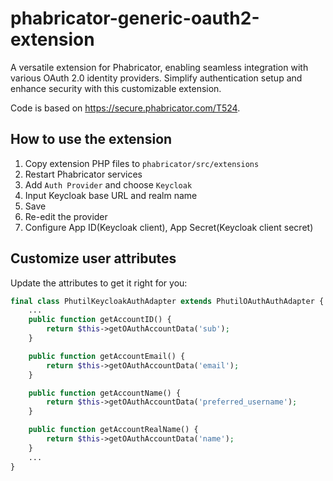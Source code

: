 # phabricator-generic-oauth2-extension
A versatile extension for Phabricator, enabling seamless integration with various OAuth 2.0 identity providers. Simplify authentication setup and enhance security with this customizable extension.

Code is based on https://secure.phabricator.com/T524.

## How to use the extension

1. Copy extension PHP files to `phabricator/src/extensions`
2. Restart Phabricator services
3. Add `Auth Provider` and choose `Keycloak`
4. Input Keycloak base URL and realm name
5. Save
6. Re-edit the provider
7. Configure App ID(Keycloak client), App Secret(Keycloak client secret)

## Customize user attributes

Update the attributes to get it right for you:

```php
final class PhutilKeycloakAuthAdapter extends PhutilOAuthAuthAdapter {
    ...
    public function getAccountID() {
        return $this->getOAuthAccountData('sub');
    }

    public function getAccountEmail() {
        return $this->getOAuthAccountData('email');
    }

    public function getAccountName() {
        return $this->getOAuthAccountData('preferred_username');
    }

    public function getAccountRealName() {
        return $this->getOAuthAccountData('name');
    }
    ...
}
```
